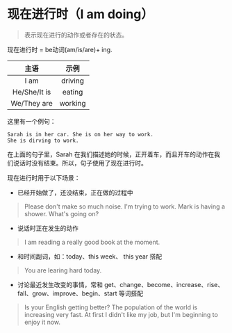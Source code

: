 # 现在进行时（I am doing）

> 表示现在进行的动作或者存在的状态。

现在进行时 = be动词(am/is/are)+ ing.

|主语|示例|
|:--:|:--:|
|I am|driving|
|He/She/It is|eating|
|We/They are|working|

这里有一个例句：

```
Sarah is in her car. She is on her way to work.
She is dirving to work.
```

在上面的句子里，Sarah 在我们描述她的时候，正开着车，而且开车的动作在我们说话时没有结束。所以，句子使用了现在进行时。

现在进行时用于以下场景：

- 已经开始做了，还没结束，正在做的过程中
> Please don't make so much noise. I'm trying to work.
> Mark is having a shower.
> What's going on?
- 说话时正在发生的动作
> I am reading a really good book at the moment.
- 和时间副词，如：today、this week、 this year 搭配
> You are learing hard today.
- 讨论最近发生改变的事情，常和 get、change、become、increase、rise、fall、grow、improve、begin、start 等词搭配
> Is your English getting better?
> The population of the world is increasing very fast.
> At first I didn't like my job, but I'm beginning to enjoy it now.

